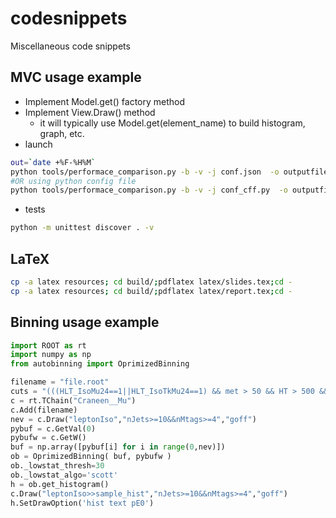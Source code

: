 # codesnippets

Miscellaneous code snippets

## MVC usage example
+ Implement Model.get() factory method
+ Implement View.Draw() method
  + it will typically use Model.get(element_name) to build histogram, graph, etc.
+ launch
```bash
out=`date +%F-%H%M`
python tools/performace_comparison.py -b -v -j conf.json  -o outputfile --dir=$out -e pdf
#OR using python config file
python tools/performace_comparison.py -b -v -j conf_cff.py  -o outputfile --dir=$out -e pdf
```
+ tests
```bash
python -m unittest discover . -v
```

## LaTeX
```bash 
cp -a latex resources; cd build/;pdflatex latex/slides.tex;cd -
cp -a latex resources; cd build/;pdflatex latex/report.tex;cd -
```

## Binning usage example
```python
import ROOT as rt
import numpy as np
from autobinning import OprimizedBinning

filename = "file.root"    
cuts = "(((HLT_IsoMu24==1||HLT_IsoTkMu24==1) && met > 50 && HT > 500 && fabs(LeptonEta)<2.1 ))"
c = rt.TChain("Craneen__Mu")
c.Add(filename)
nev = c.Draw("leptonIso","nJets>=10&&nMtags>=4","goff")
pybuf = c.GetVal(0)
pybufw = c.GetW()
buf = np.array([pybuf[i] for i in range(0,nev)])
ob = OprimizedBinning( buf, pybufw )
ob._lowstat_thresh=30
ob._lowstat_algo='scott'
h = ob.get_histogram()
c.Draw("leptonIso>>sample_hist","nJets>=10&&nMtags>=4","goff")
h.SetDrawOption('hist text pE0')
```
